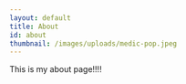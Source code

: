 ```yaml
---
layout: default
title: About
id: about
thumbnail: /images/uploads/medic-pop.jpeg
---
```


This is my about page!!!!

